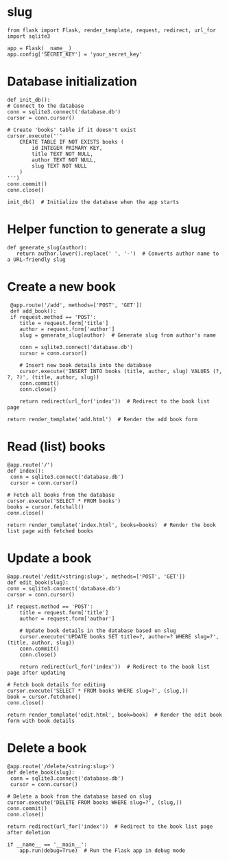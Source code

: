 # slug
    from flask import Flask, render_template, request, redirect, url_for
    import sqlite3

    app = Flask(__name__)
    app.config['SECRET_KEY'] = 'your_secret_key'

# Database initialization
    def init_db():
    # Connect to the database
    conn = sqlite3.connect('database.db')
    cursor = conn.cursor()

    # Create 'books' table if it doesn't exist
    cursor.execute('''
        CREATE TABLE IF NOT EXISTS books (
            id INTEGER PRIMARY KEY,
            title TEXT NOT NULL,
            author TEXT NOT NULL,
            slug TEXT NOT NULL
        )
    ''')
    conn.commit()
    conn.close()

    init_db()  # Initialize the database when the app starts

# Helper function to generate a slug
    def generate_slug(author):
       return author.lower().replace(' ', '-')  # Converts author name to a URL-friendly slug

# Create a new book
     @app.route('/add', methods=['POST', 'GET'])
     def add_book():
     if request.method == 'POST':
        title = request.form['title']
        author = request.form['author']
        slug = generate_slug(author)  # Generate slug from author's name

        conn = sqlite3.connect('database.db')
        cursor = conn.cursor()

        # Insert new book details into the database
        cursor.execute('INSERT INTO books (title, author, slug) VALUES (?, ?, ?)', (title, author, slug))
        conn.commit()
        conn.close()

        return redirect(url_for('index'))  # Redirect to the book list page

    return render_template('add.html')  # Render the add book form

# Read (list) books
    @app.route('/')
    def index():
     conn = sqlite3.connect('database.db')
     cursor = conn.cursor()

    # Fetch all books from the database
    cursor.execute('SELECT * FROM books')
    books = cursor.fetchall()
    conn.close()

    return render_template('index.html', books=books)  # Render the book list page with fetched books

# Update a book
    @app.route('/edit/<string:slug>', methods=['POST', 'GET'])
    def edit_book(slug):
    conn = sqlite3.connect('database.db')
    cursor = conn.cursor()

    if request.method == 'POST':
        title = request.form['title']
        author = request.form['author']

        # Update book details in the database based on slug
        cursor.execute('UPDATE books SET title=?, author=? WHERE slug=?', (title, author, slug))
        conn.commit()
        conn.close()

        return redirect(url_for('index'))  # Redirect to the book list page after updating

    # Fetch book details for editing
    cursor.execute('SELECT * FROM books WHERE slug=?', (slug,))
    book = cursor.fetchone()
    conn.close()

    return render_template('edit.html', book=book)  # Render the edit book form with book details

# Delete a book
    @app.route('/delete/<string:slug>')
    def delete_book(slug):
     conn = sqlite3.connect('database.db')
     cursor = conn.cursor()

    # Delete a book from the database based on slug
    cursor.execute('DELETE FROM books WHERE slug=?', (slug,))
    conn.commit()
    conn.close()

    return redirect(url_for('index'))  # Redirect to the book list page after deletion

    if __name__ == '__main__':
        app.run(debug=True)  # Run the Flask app in debug mode
